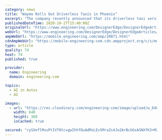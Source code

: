 ```yaml
---
category: news
title: "Waymo Rolls Out Driverless Taxis in Phoenix"
excerpt: "The company recently announced that its driverless taxi service is now available to ... When it comes to vehicle safety, AV companies are out to show that artificial intelligence (AI) is better than authentic ineptitude. Waymo’s AI “Driver” has ..."
publishedDateTime: 2020-10-27T15:40:00Z
originalUrl: "https://www.engineering.com/DesignerEdge/DesignerEdgeArticles/ArticleID/20871/Waymo-Rolls-Out-Driverless-Taxis-in-Phoenix.aspx"
webUrl: "https://www.engineering.com/DesignerEdge/DesignerEdgeArticles/ArticleID/20871/Waymo-Rolls-Out-Driverless-Taxis-in-Phoenix.aspx"
ampWebUrl: "https://mobile.engineering.com/amp/20871.html"
cdnAmpWebUrl: "https://mobile-engineering-com.cdn.ampproject.org/c/s/mobile.engineering.com/amp/20871.html"
type: article
quality: 74
heat: 74
published: true

provider:
  name: Engineering
  domain: engineering.com

topics:
  - AI in Autos
  - AI

images:
  - url: "https://res.cloudinary.com/engineering-com/image/upload/w_640,h_640,c_limit,q_auto,f_auto/waymo_lssub5.jpg"
    width: 640
    height: 360
    isCached: true

secured: "rySXeflMsuPtIV70tcvgwIhhfQuAdMzLEv5MraZs4Jo2ArBcUGxASNXfK3+MZwNH2OY5iocJGDuIKBA+4wEnwB5RouxP/16bC7peXjtN4k/pjJp/FmIrIyEwOartDGU0fnJOscRwhZiDpcf1eYZQHo6hJ1ztEN714cyet0lMdp7EeoI1exC0VZIk6igWGWJ8f27lRgpSvRYQmwPUbLx3xPKvFmZUSGm2csEJxx62JvM/UQu+4s1v4jOydoxyidPC7ikNmB2ivWaTC5kyXtHGA6yCIvuj+Xryf83qf1c9slhnY7r2h20fcn1rjWYH9hJQTlFNPTnCYDWUU5TikdfIAgQlJhL9fkTpHoRr24jZveQ=;tQBR2gfy8JKTlj4InlyF2Q=="
---
```


